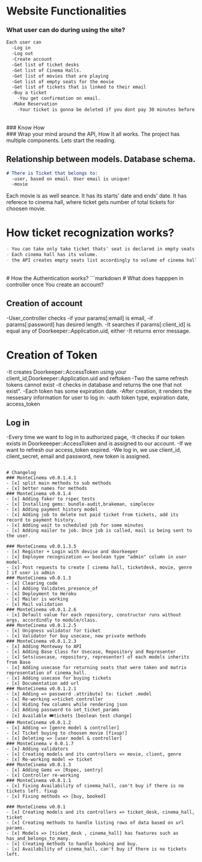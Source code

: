 
# Website Functionalities

### What user can do during using the site?
```markdown
Each user can
  -Log in
  -Log out
  -Create account
  -Get list of ticket desks
  -Get list of Cinema Halls.
  -Get list of movies that are playing
  -Get list of empty seats for the movie
  -Get list of tickets that is linked to their email
  -Buy a ticket
    -You get confirmation on email.
  -Make Reservation
    -Your ticket is gonna be deleted if you dont pay 30 minutes before movies start.
```
<br/>
### Know How
<br/>
### Wrap your mind around the API, How It all works.
The project has multiple components. Lets start the reading.

## Relationship between models. Database schema.
```markdown
# There is Ticket that belongs to:
  -user, based on email. User email is unique!
  -movie
```
Each movie is as well seance. It has its starts' date and ends' date. It has referece to cinema hall, where ticket gets number of total tickets for choosen movie.

# How ticket recognization works?
```markdown
- You can take only take ticket thats' seat is declared in empty seats list.
- Each cinema hall has its volume.
- the API creates empty seats list accordingly to volume of cinema hall, each row has max. 10 seats
```
<br/>
# How the Authentication works?
```markdown
# What does happpen in controller once You create an account?

## Creation of account
-User_controller checks 
  -if your params[:email] is email,
  -if params[:password] has desired length.
-It searches if params[:client_id] is equal any of Doorkeeper::Application.uid, either 
  -It returns error message.
# Creation of Token
-It creates Doorkeeper::AccessToken using your client_id,Doorkeeper::Application.uid and reftoken
-Two the same refresh tokens cannot exist
  -it checks in database and returns the one that not exist". 
    -Each token has some expiration date.
-After creation, it renders the nessesary information for user to log in:
  -auth token type, expiration date, access_token
## Log in
-Every time we want to log in to authorized page,
-It checks if our token exists in Doorkeeeper::AccessToken and is assigned to our account.
-If we want to refresh our access_token expired.
-We log in, we use client_id, client_secret, email and password, new token is assigned.
```

# Changelog
### MonteCinema v0.0.1.4.1
- [x] split main methods to sub methods
- [x] better names for methods
### MonteCinema v0.0.1.4
- [x] Adding faker to rspec tests
- [x] Installing gems: bundle-audit,brakeman, simplecov
- [x] Adding payment history model
- [x] Adding job to delete not paid ticket from tickets, add its record to payment history.
- [x] Adding wait to scheduled job for some minutes 
- [x] Adding mailer to job. Once job is called, mail is being sent to the user.

### MonteCinema v0.0.1.3.5
- [x] Register + Login with devise and doorkeeper
- [x] Employee recognization => boolean type "admin" column in user model.
- [x] Post requests to create [ cinema hall, ticketdesk, movie, genre ] if user is admin
### MonteCinema v0.0.1.3
- [x] Clearing code
- [x] Adding Validates_presence_of
- [x] Deployment to Heroku
- [x] Mailer is working
- [x] Mail validation
### MonteCinema v0.0.1.2.6
- [x] Default value for each repository, constructor runs without args, accordindly to module/class.
### MonteCinema v0.0.1.2.5
- [x] Uniqness validator for ticket
- [x] Validator for buy usecase, new private methods
### MonteCinema v0.0.1.2.3
- [x] Adding Monteway to API
- [x] Adding Base Class for Usecase, Repository and Representer
- [x] Sets(usecase, repository, representer) of each models inherits from Base
- [x] Adding usecase for returning seats that were taken and matrix representation of cinema_hall.
- [x] Adding usecase for buying tickets
- [x] Documentation add url
### MonteCinema v0.0.1.2.1
- [x] Adding => password .attribute] to: ticket .model
- [x] Re-working =>ticket controller
- [x] Hiding few columns while rendering json
- [x] Adding password to set_ticket_params
- [x] Available 🎟tickets [boolean test change]
### MonteCinema v0.0.1.2
- [x] Adding => [genre model & controller]
- [x] Ticket buying to choosen movie [fixup!]
- [x] Deleting => [user model & controller]
### MonteCinema v 0.0.1.7
- [x] Adding validators
- [x] Creating models and its controllers => movie, client, genre
- [x] Re-working model => ticket
### MonteCinema v0.0.1.3
- [x] Adding Gems => [Rspec, sentry]
- [x] Controller re-working
### MonteCinema v0.0.1.1
- [x] Fixing Availability of cinema_hall, can't buy if there is no tickets left. fixup
- [x] Fixing methods => [buy, booked]

### MonteCinema v0.0.1 
- [x] Creating models and its controllers => ticket_desk, cinema_hall, ticket
- [x] Creating methods to handle listing rows of data based on url params.
- [x] Models => [ticket_desk , cinema_hall] has features such as has_and_belongs_to_many.
- [x] Creating methods to handle booking and buy.
- [x] Availability of cinema_hall, can't buy if there is no tickets left.
